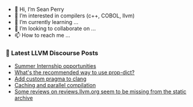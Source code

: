 - 👋 Hi, I’m Sean Perry
- 👀 I’m interested in compilers (c++, COBOL, llvm)
- 🌱 I’m currently learning ...
- 💞️ I’m looking to collaborate on ...
- 📫 How to reach me ...

<!---
s66perry/s66perry is a ✨ special ✨ repository because its `README.md` (this file) appears on your GitHub profile.
You can click the Preview link to take a look at your changes.
--->
### 📕 Latest LLVM Discourse Posts

<!-- DISCOURSE-LLVM:START -->
- [Summer Internship opportunities](https://discourse.llvm.org/t/summer-internship-opportunities/75989#post_3)
- [What&#39;s the recommended way to use prop-dict?](https://discourse.llvm.org/t/whats-the-recommended-way-to-use-prop-dict/75921#post_2)
- [Add custom pragma to clang](https://discourse.llvm.org/t/add-custom-pragma-to-clang/76004#post_1)
- [Caching and parallel compilation](https://discourse.llvm.org/t/caching-and-parallel-compilation/67907#post_12)
- [Some reviews on reviews.llvm.org seem to be missing from the static archive](https://discourse.llvm.org/t/some-reviews-on-reviews-llvm-org-seem-to-be-missing-from-the-static-archive/76001#post_2)
<!-- DISCOURSE-LLVM:END -->

